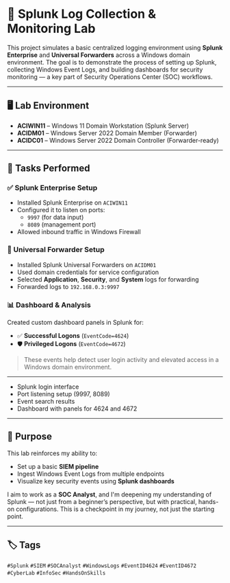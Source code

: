 # 🧠 Splunk Log Collection & Monitoring Lab

This project simulates a basic centralized logging environment using **Splunk Enterprise** and **Universal Forwarders** across a Windows domain environment. The goal is to demonstrate the process of setting up Splunk, collecting Windows Event Logs, and building dashboards for security monitoring — a key part of Security Operations Center (SOC) workflows.

---

## 🖥️ Lab Environment

- **ACIWIN11** – Windows 11 Domain Workstation (Splunk Server)
- **ACIDM01** – Windows Server 2022 Domain Member (Forwarder)
- **ACIDC01** – Windows Server 2022 Domain Controller (Forwarder-ready)

---

## 🔧 Tasks Performed

### ✅ Splunk Enterprise Setup

- Installed Splunk Enterprise on `ACIWIN11`
- Configured it to listen on ports:
  - `9997` (for data input)
  - `8089` (management port)
- Allowed inbound traffic in Windows Firewall

### 🔁 Universal Forwarder Setup

- Installed Splunk Universal Forwarders on `ACIDM01`
- Used domain credentials for service configuration
- Selected **Application**, **Security**, and **System** logs for forwarding
- Forwarded logs to `192.168.0.3:9997`

### 📊 Dashboard & Analysis

Created custom dashboard panels in Splunk for:

- ✅ **Successful Logons** (`EventCode=4624`)
- 🛡️ **Privileged Logons** (`EventCode=4672`)

> These events help detect user login activity and elevated access in a Windows domain environment.

---

- Splunk login interface
- Port listening setup (9997, 8089)
- Event search results
- Dashboard with panels for 4624 and 4672

---

## 🎯 Purpose

This lab reinforces my ability to:

- Set up a basic **SIEM pipeline**
- Ingest Windows Event Logs from multiple endpoints
- Visualize key security events using **Splunk dashboards**

I aim to work as a **SOC Analyst**, and I'm deepening my understanding of Splunk — not just from a beginner’s perspective, but with practical, hands-on configurations. This is a checkpoint in my journey, not just the starting point.

---

## 🏷️ Tags

`#Splunk` `#SIEM` `#SOCAnalyst` `#WindowsLogs` `#EventID4624` `#EventID4672` `#CyberLab` `#InfoSec` `#HandsOnSkills`
